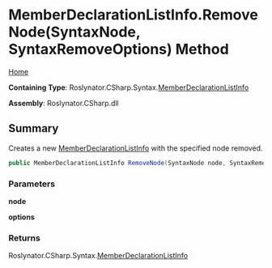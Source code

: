 # MemberDeclarationListInfo\.RemoveNode\(SyntaxNode, SyntaxRemoveOptions\) Method

[Home](../../../../../README.md)

**Containing Type**: Roslynator\.CSharp\.Syntax\.[MemberDeclarationListInfo](../README.md)

**Assembly**: Roslynator\.CSharp\.dll

## Summary

Creates a new [MemberDeclarationListInfo](../README.md) with the specified node removed\.

```csharp
public MemberDeclarationListInfo RemoveNode(SyntaxNode node, SyntaxRemoveOptions options)
```

### Parameters

**node**

**options**

### Returns

Roslynator\.CSharp\.Syntax\.[MemberDeclarationListInfo](../README.md)

